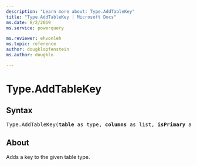```yaml
---
description: "Learn more about: Type.AddTableKey"
title: "Type.AddTableKey | Microsoft Docs"
ms.date: 8/2/2019
ms.service: powerquery

ms.reviewer: ehvonleh
ms.topic: reference
author: dougklopfenstein
ms.author: dougklo

---
```

# Type.AddTableKey

## Syntax

<pre>
Type.AddTableKey(<b>table</b> as type, <b>columns</b> as list, <b>isPrimary</b> as logical) as type
</pre>
  
## About  
Adds a key to the given table type.

